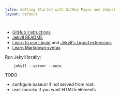 ```yaml
---
title: Getting Started with GitHub Pages and Jekyll
layout: default

---
```


- [GitHub instructions](http://pages.github.com/)
- [Jekyll README](https://github.com/mojombo/jekyll/blob/master/README.textile)
- [Learn to use Liquid](https://github.com/shopify/liquid/wiki/liquid-for-designers) 
	and [Jekyll's Liquid extensions](https://github.com/mojombo/jekyll/wiki/Liquid-Extensions)
- [Learn Markdown syntax](http://daringfireball.net/projects/markdown/syntax)

Run Jekyll locally:

		jekyll --server --auto

TODO
- configure baseurl if not served from root.
- user muruku if you want HTML5 elements
